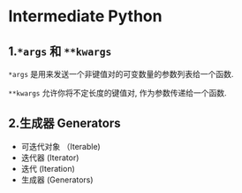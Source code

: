 # Intermediate Python
## 1.```*args``` 和 ```**kwargs```
```*args``` 是用来发送一个非键值对的可变数量的参数列表给一个函数.

```**kwargs``` 允许你将不定长度的键值对, 作为参数传递给一个函数.

## 2.生成器 Generators
- 可迭代对象 （Iterable)
- 迭代器 (Iterator)
- 迭代 (Iteration)
- 生成器 (Generators)

